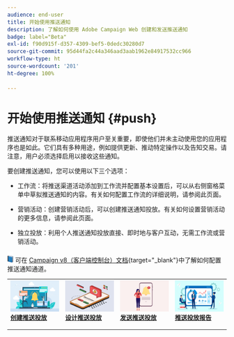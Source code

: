 ```yaml
---
audience: end-user
title: 开始使用推送通知
description: 了解如何使用 Adobe Campaign Web 创建和发送推送通知
badge: label="Beta"
exl-id: f90d915f-d357-4309-bef5-0dedc30280d7
source-git-commit: 95d44fa2c44a346aad3aab1962e84917532cc966
workflow-type: ht
source-wordcount: '201'
ht-degree: 100%

---
```


# 开始使用推送通知 {#push}

推送通知对于联系移动应用程序用户至关重要，即使他们并未主动使用您的应用程序也是如此。它们具有多种用途，例如提供更新、推动特定操作以及告知交易。请注意，用户必须选择启用以接收这些通知。

要创建推送通知，您可以使用以下三个选项：

* 工作流：将推送渠道活动添加到工作流并配置基本设置后，可以从右侧窗格菜单中草拟推送通知的内容。有关如何配置工作流的详细说明，请参阅此页面。

* 营销活动：创建营销活动后，可以创建推送通知投放。有关如何设置营销活动的更多信息，请参阅此页面。

* 独立投放：利用个人推送通知投放直接、即时地与客户互动，无需工作流或营销活动。

![](../assets/do-not-localize/book.png) 可在 [Campaign v8（客户端控制台）文档](https://experienceleague.adobe.com/docs/campaign/campaign-v8/campaigns/send/push.html){target="_blank"}中了解如何配置推送通知通道。

<table style="table-layout:fixed"><tr style="border: 0;">
<td>
<a href="create-push.md">
<img alt="潜在客户" src="assets/do-not-localize/push_create.jpeg">
</a>
<div><a href="create-push.md"><strong>创建推送投放</strong>
</div>
<p>
</td>
<td>
<a href="content-push.md">
<img alt="不常见" src="assets/do-not-localize/push_design.jpeg">
</a>
<div>
<a href="content-push.md"><strong>设计推送投放<strong></strong></a>
</div>
<p></td>
<td>
<a href="send-push.md">
<img alt="验证" src="assets/do-not-localize/push_send.jpeg">
</a>
<div>
<a href="send-push.md"><strong>发送推送投放</strong></a>
</div>
<p>
</td>
<td>
<a href="send-push.md">
<img alt="验证" src="assets/do-not-localize/push_report.jpeg">
</a>
<div>
<a href="send-push.md"><strong>推送投放报告</strong></a>
</div>
<p>
</td>
</tr></table>
